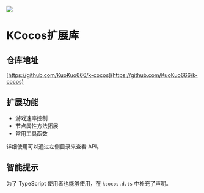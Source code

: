 ![](http://cdn.kuokuo666.com/k-cocos/kcocos.jpg)
# KCocos扩展库

## 仓库地址
[https://github.com/KuoKuo666/k-cocos](https://github.com/KuoKuo666/k-cocos)

## 扩展功能
- 游戏速率控制
- 节点属性方法拓展
- 常用工具函数

详细使用可以通过左侧目录来查看 API。

## 智能提示
为了 TypeScript 使用者也能够使用，在 `kcocos.d.ts` 中补充了声明。
